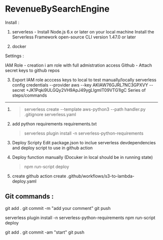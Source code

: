 # RevenueBySearchEngine
Install :
1. serverless  - 
    Install Node.js 6.x or later on your local machine
    Install the Serverless Framework open-source CLI version 1.47.0 or later

2. docker 

Settings :

IAM Role  - creation i am role with full admistration access
Github - Attach secret keys to github repos

3. Export IAM role acccess keys to local to test manually/locally
    serverless config credentials --provider aws --key AKIAW76GJRL7NC3GPXVY --secret +JK1Pqki9ULGQy2VH9ApJ49ygLlgmIT09VTG1lgC
Series of steps/commands 
------------------

1. > serverless create --template aws-python3 --path <your-path>
    handler.py
    .gitignore
    serverless.yaml

2. add python requirements
    requirements.txt
    > serverless plugin install -n serverless-python-requirements

3. Deploy Scripty
    Edit package.json to inclue serverless devdependencies and deploy script to use in github action
4. Deploy function manually (Docuker in local should be in running state)
    > npm run-script deploy

5. create github action 
    create .github/workflows/s3-to-lambda-deploy.yaml


Git commands :
---------------
git add .
git commit -m "add your comment"
git push


serverless plugin install -n serverless-python-requirements
npm run-script deploy

git add .
git commit -am "start"
git push